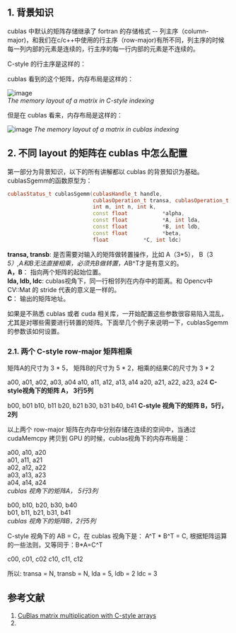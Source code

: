 ## 1. 背景知识    

cublas 中默认的矩阵存储继承了 fortran 的存储格式 -- 列主序（column-major)，和我们在c/c++中使用的行主序（row-major)有所不同，列主序的时候每一列内部的元素是连续的，行主序的每一行内部的元素是不连续的。  


C-style 的行主序是这样的：

cublas 看到的这个矩阵，内存布局是这样的：

![image](https://github.com/user-attachments/assets/4d6f0b35-07db-4b59-baaa-23c145b35670)  
*The memory layout of a matrix in C-style indexing* 

但是在 cublas 看来，内存布局是这样的：  

![image](https://github.com/user-attachments/assets/bc3ac203-f991-4455-b52f-edba12262dd1)
*The memory layout of a matrix in cublas indexing*  

## 2. 不同 layout 的矩阵在 cublas 中怎么配置  

第一部分为背景知识，以下的所有讲解都以 cublas 的背景知识为基础。  cublasSgemm的函数原型为：
```c++
cublasStatus_t cublasSgemm(cublasHandle_t handle,
                           cublasOperation_t transa, cublasOperation_t transb,
                           int m, int n, int k,
                           const float           *alpha,
                           const float           *A, int lda,
                           const float           *B, int ldb,
                           const float           *beta,
                           float           *C, int ldc)
```
**transa, transb**: 是否需要对输入的矩阵做转置操作，比如 A（3*5）， B（3 *5）,A和B无法直接相乘，必须先B做转置，A*B^T才是有意义的。  
**A，B**： 指向两个矩阵的起始位置。  
**lda, ldb, ldc**: cublas视角下，同一行相邻列在内存中的距离。和 Opencv中 CV::Mat 的 stride 代表的意义是一样的。  
**C**： 输出的矩阵地址。  

如果是不熟悉 cublas 或者 cuda 相关库，一开始配置这些参数很容易陷入混乱，尤其是对哪些需要进行转置的矩阵。下面举几个例子来说明一下，cublasSgemm的参数该如何设置。

### 2.1. 两个 C-style row-major 矩阵相乘  

矩阵A的尺寸为 3 * 5， 矩阵B的尺寸为 5 * 2，相乘的结果C的尺寸为 3 * 2

a00, a01, a02, a03, a04
a10, a11, a12, a13, a14
a20, a21, a22, a23, a24
**C-style视角下的矩阵 A， 3行5列**

b00, b01
b10, b11
b20, b21
b30, b31
b40, b41
**C-style 视角下的矩阵 B，5行，2列**

以上两个 row-major 矩阵在内存中分别存储在连续的空间中，当通过 cudaMemcpy 拷贝到 GPU 的时候，cublas视角下的内存布局是：  

a00, a10, a20  
a01, a11, a21  
a02, a12, a22  
a03, a13, a23  
a04, a14, a24  
*cublas 视角下的矩阵A， 5行3列*

b00, b10, b20, b30, b40  
b01, b11, b21, b31, b41  
*cublas 视角下的矩阵B，2行5列*

C-style 视角下的 AB = C，在 cublas 视角下是： A^T * B^T = C, 根据矩阵运算的一些法则，又等同于：B*A=C^T

c00, c01, c02
c10, c11, c12

所以: 
transa = N, transb = N, 
lda = 5, ldb = 2
ldc = 3 



## 参考文献  

1.  [CuBlas matrix multiplication with C-style arrays](https://web.archive.org/web/20230325211919/https://peterwittek.com/2013/06/cublas-matrix-c-style/)  
2.

